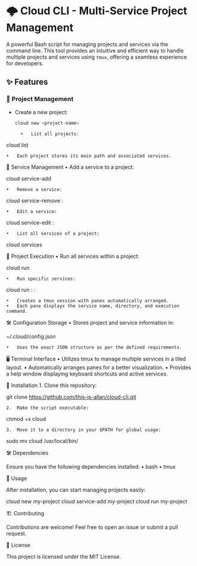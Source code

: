 # 🌩️ Cloud CLI - Multi-Service Project Management

A powerful Bash script for managing projects and services via the command line. This tool provides an intuitive and efficient way to handle multiple projects and services using `tmux`, offering a seamless experience for developers.

## ✨ Features

### 📁 Project Management
- Create a new project:  
  ```sh
  cloud new <project-name>

	•	List all projects:

cloud list


	•	Each project stores its main path and associated services.

🔧 Service Management
	•	Add a service to a project:

cloud service-add <project>


	•	Remove a service:

cloud service-remove <project>:<service>


	•	Edit a service:

cloud service-edit <project>:<service>


	•	List all services of a project:

cloud services <project>



🚀 Project Execution
	•	Run all services within a project:

cloud run <project>


	•	Run specific services:

cloud run <project> <project>:<service1> <project>:<service2>


	•	Creates a tmux session with panes automatically arranged.
	•	Each pane displays the service name, directory, and execution command.

🛠️ Configuration Storage
	•	Stores project and service information in:

~/.cloud/config.json


	•	Uses the exact JSON structure as per the defined requirements.

🖥️ Terminal Interface
	•	Utilizes tmux to manage multiple services in a tiled layout.
	•	Automatically arranges panes for a better visualization.
	•	Provides a help window displaying keyboard shortcuts and active services.

📌 Installation
	1.	Clone this repository:

git clone https://github.com/this-is-allan/cloud-cli.git


	2.	Make the script executable:

chmod +x cloud


	3.	Move it to a directory in your $PATH for global usage:

sudo mv cloud /usr/local/bin/



🛠️ Dependencies

Ensure you have the following dependencies installed:
	•	bash
	•	tmux

📖 Usage

After installation, you can start managing projects easily:

cloud new my-project
cloud service-add my-project
cloud run my-project

🏗️ Contributing

Contributions are welcome! Feel free to open an issue or submit a pull request.

📜 License

This project is licensed under the MIT License.
